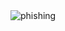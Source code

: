 <html>
    <body>
        <img src="https://www.helixstorm.com/wp-content/uploads/2021/02/iStock-1291541351-2-1024x551.jpg" alt="phishing">
    </body>
</html>